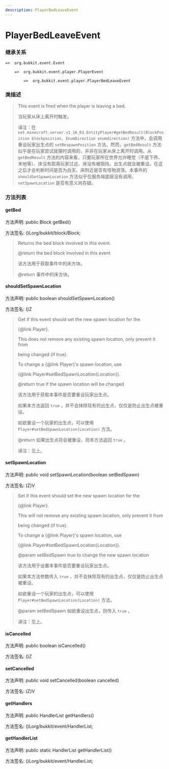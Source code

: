 ```yaml
---
description: PlayerBedLeaveEvent
---
```


# PlayerBedLeaveEvent

### 继承关系

    =>  org.bukkit.event.Event

        =>  org.bukkit.event.player.PlayerEvent

            =>  org.bukkit.event.player.PlayerBedLeaveEvent

### 类描述

> This event is fired when the player is leaving a bed.
>
> 当玩家从床上离开时触发。
>
> 译注：在 `net.minecraft.server.v1_16_R3.EntityPlayer#getBedResult(BlockPosition blockposition, EnumDirection enumdirection)` 方法中，会调用重设玩家出生点的 `setRespawnPosition` 方法。然而，`getBedResult` 方法似乎是在玩家尝试就寝时调用的，并非在玩家从床上离开时调用。从 `getBedResult` 方法的内容来看，只要玩家所在世界允许睡觉（不是下界、末地等）、床没有距离玩家过远、床没有被阻挡，出生点就会被重设。在这之后才会判断时间是否为白天、床附近是否有怪物游荡。本事件的 `shouldSetSpawnLocation` 方法似乎在服务端底层没有调用，`setSpawnLocation` 是否有意义尚存疑。

### 方法列表

#### getBed

方法声明: public Block getBed()

方法签名: ()Lorg/bukkit/block/Block;

> Returns the bed block involved in this event.
>
> @return the bed block involved in this event
> 
> 该方法用于获取事件中的床方块。
>
> @return 事件中的床方块。

#### shouldSetSpawnLocation

方法声明: public boolean shouldSetSpawnLocation()

方法签名: ()Z

> Get if this event should set the new spawn location for the
>
> {@link Player}.
>
> This does not remove any existing spawn location, only prevent it from
>
> being changed (if true).
>
> To change a {@link Player}'s spawn location, use
>
> {@link Player#setBedSpawnLocation(Location)}.
>
> @return true if the spawn location will be changed
>
> 该方法用于获取本事件是否要重设玩家出生点。
>
> 如果本方法返回 `true` ，并不会抹除现有的出生点，仅仅是防止出生点被重设。
>
> 如欲重设一个玩家的出生点，可以使用 `Player#setBedSpawnLocation(Location)` 方法。
>
> @return 如果出生点将会被重设，则本方法返回 `true` 。
>
> 译注：见上。

#### setSpawnLocation

方法声明: public void setSpawnLocation(boolean setBedSpawn)

方法签名: (Z)V

> Set if this event should set the new spawn location for the
>
> {@link Player}.
>
> This will not remove any existing spawn location, only prevent it from
>
> being changed (if true).
>
> To change a {@link Player}'s spawn location, use
>
> {@link Player#setBedSpawnLocation(Location)}.
>
> @param setBedSpawn true to change the new spawn location
>
> 该方法用于设置本事件是否要重设玩家出生点。
>
> 如果本方法参数传入 `true` ，并不会抹除现有的出生点，仅仅是防止出生点被重设。
>
> 如欲重设一个玩家的出生点，可以使用 `Player#setBedSpawnLocation(Location)` 方法。
>
> @param setBedSpawn 如欲重设出生点，则传入 `true` 。
>
> 译注：见上。

#### isCancelled

方法声明: public boolean isCancelled()

方法签名: ()Z

#### setCancelled

方法声明: public void setCancelled(boolean cancelled)

方法签名: (Z)V

#### getHandlers

方法声明: public HandlerList getHandlers()

方法签名: ()Lorg/bukkit/event/HandlerList;

#### getHandlerList

方法声明: public static HandlerList getHandlerList()

方法签名: ()Lorg/bukkit/event/HandlerList;